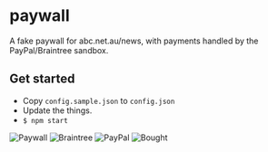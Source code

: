 # paywall

A fake paywall for abc.net.au/news, with payments handled by the PayPal/Braintree sandbox.

## Get started

* Copy `config.sample.json` to `config.json`
* Update the things.
* `$ npm start`

![Paywall](https://cldup.com/CcKcUm5IjA.png)
![Braintree](https://cldup.com/ODzxMCm45I.png)
![PayPal](https://cldup.com/CsGsA0DO12.png)
![Bought](https://cldup.com/bLERHFyzBz.png)
